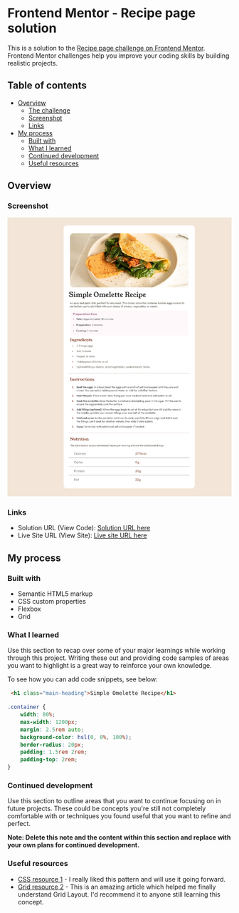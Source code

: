 # Frontend Mentor - Recipe page solution

This is a solution to the [Recipe page challenge on Frontend Mentor](https://www.frontendmentor.io/challenges/recipe-page-KiTsR8QQKm). Frontend Mentor challenges help you improve your coding skills by building realistic projects. 

## Table of contents

- [Overview](#overview)
  - [The challenge](#the-challenge)
  - [Screenshot](#screenshot)
  - [Links](#links)
- [My process](#my-process)
  - [Built with](#built-with)
  - [What I learned](#what-i-learned)
  - [Continued development](#continued-development)
  - [Useful resources](#useful-resources)




## Overview

### Screenshot

![images](./images/screenshoot.png)


### Links

- Solution URL (View Code): [Solution URL here](https://github.com/Karan551/recipie_project)
- Live Site URL (View Site): [Live site URL here](https://karan551.github.io/recipie_project/)

## My process

### Built with

- Semantic HTML5 markup
- CSS custom properties
- Flexbox
- Grid
### What I learned

Use this section to recap over some of your major learnings while working through this project. Writing these out and providing code samples of areas you want to highlight is a great way to reinforce your own knowledge.

To see how you can add code snippets, see below:

```html
 <h1 class="main-heading">Simple Omelette Recipe</h1>
```

```css
.container {
    width: 80%;
    max-width: 1200px;
    margin: 2.5rem auto;
    background-color: hsl(0, 0%, 100%);
    border-radius: 20px;
    padding: 1.5rem 2rem;
    padding-top: 2rem;
}

```

### Continued development

Use this section to outline areas that you want to continue focusing on in future projects. These could be concepts you're still not completely comfortable with or techniques you found useful that you want to refine and perfect.

**Note: Delete this note and the content within this section and replace with your own plans for continued development.**

### Useful resources

- [CSS resource 1](https://developer.mozilla.org/en-US/docs/Learn/Getting_started_with_the_web/CSS_basics) - I really liked this pattern and will use it going forward.
- [Grid resource 2](https://css-tricks.com/snippets/css/complete-guide-grid/) - This is an amazing article which helped me finally understand Grid Layout. I'd recommend it to anyone still learning this concept.

